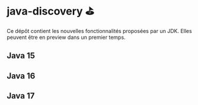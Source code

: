 # java-discovery ⛳️
Ce dépôt contient les nouvelles fonctionnalités proposées par un JDK.
Elles peuvent être en preview dans un premier temps.

## Java 15

## Java 16

## Java 17